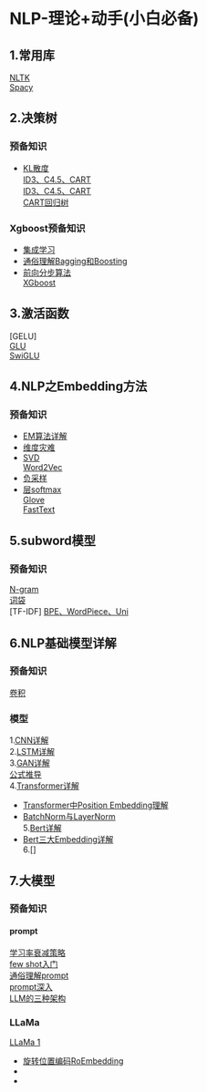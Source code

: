 # NLP-理论+动手(小白必备)
## 1.常用库
[NLTK](https://www.nltk.org/)<br>
[Spacy]()<br>
## 2.决策树
### 预备知识
* [KL散度](https://zhuanlan.zhihu.com/p/100676922)<br>
[ID3、C4.5、CART](https://zhuanlan.zhihu.com/p/85731206)<br>
[ID3、C4.5、CART](https://zhuanlan.zhihu.com/p/139523931)<br>
[CART回归树](https://zhuanlan.zhihu.com/p/139519852)<br>
### Xgboost预备知识
* [集成学习](https://zhuanlan.zhihu.com/p/39920405)<br>
* [通俗理解Bagging和Boosting](https://zhuanlan.zhihu.com/p/37730184)<br>
* [前向分步算法](https://blog.csdn.net/kateswall/article/details/70765767)<br>
[XGboost](https://zhuanlan.zhihu.com/p/162001079)<br>
## 3.激活函数
[GELU]<br>
[GLU]()<br>
[SwiGLU](https://zhuanlan.zhihu.com/p/650237644)
## 4.NLP之Embedding方法
### 预备知识
* [EM算法详解](https://zhuanlan.zhihu.com/p/40991784)<br>
* [维度灾难](https://www.zhihu.com/question/27836140)<br>
* [SVD](https://zhuanlan.zhihu.com/p/29846048)<br>
[Word2Vec]()<br>
* [负采样](https://zhuanlan.zhihu.com/p/39684349#:~:text=%E8%B4%9F%E9%87%87%E6%A0%B7%EF%BC%88negative%20sampling%EF%BC%89%20%E8%A7%A3%E5%86%B3%E4%BA%86%E8%BF%99%E4%B8%AA%E9%97%AE%E9%A2%98%EF%BC%8C%E5%AE%83%E6%98%AF%E7%94%A8%E6%9D%A5%E6%8F%90%E9%AB%98%E8%AE%AD%E7%BB%83%E9%80%9F%E5%BA%A6%E5%B9%B6%E4%B8%94%E6%94%B9%E5%96%84%E6%89%80%E5%BE%97%E5%88%B0%E8%AF%8D%E5%90%91%E9%87%8F%E7%9A%84%E8%B4%A8%E9%87%8F%E7%9A%84%E4%B8%80%E7%A7%8D%E6%96%B9%E6%B3%95%E3%80%82,%E4%B8%8D%E5%90%8C%E4%BA%8E%E5%8E%9F%E6%9C%AC%E6%AF%8F%E4%B8%AA%E8%AE%AD%E7%BB%83%E6%A0%B7%E6%9C%AC%E6%9B%B4%E6%96%B0%E6%89%80%E6%9C%89%E7%9A%84%E6%9D%83%E9%87%8D%EF%BC%8C%20%E8%B4%9F%E9%87%87%E6%A0%B7%E6%AF%8F%E6%AC%A1%E8%AE%A9%E4%B8%80%E4%B8%AA%E8%AE%AD%E7%BB%83%E6%A0%B7%E6%9C%AC%E4%BB%85%E4%BB%85%E6%9B%B4%E6%96%B0%E4%B8%80%E5%B0%8F%E9%83%A8%E5%88%86%E7%9A%84%E6%9D%83%E9%87%8D%20%EF%BC%8C%E8%BF%99%E6%A0%B7%E5%B0%B1%E4%BC%9A%E9%99%8D%E4%BD%8E%E6%A2%AF%E5%BA%A6%E4%B8%8B%E9%99%8D%E8%BF%87%E7%A8%8B%E4%B8%AD%E7%9A%84%E8%AE%A1%E7%AE%97%E9%87%8F%E3%80%82)<br>
* [层softmax](https://zhuanlan.zhihu.com/p/612506559)<br>
[Glove]()<br>
[FastText]()<br>
## 5.subword模型
### 预备知识
[N-gram](https://zhuanlan.zhihu.com/p/32829048)<br>
[词袋]()<br>
[TF-IDF]
[BPE、WordPiece、Uni]()<br>
## 6.NLP基础模型详解
### 预备知识
[卷积](https://blog.csdn.net/weixin_44826203/article/details/126505670)<br>
### 模型
1.[CNN详解](https://zhuanlan.zhihu.com/p/115740415)<br>
2.[LSTM详解]()<br>
3.[GAN详解](https://zhuanlan.zhihu.com/p/28853704)<br>
  [公式推导](https://zhuanlan.zhihu.com/p/78777020)<br>
4.[Transformer详解](https://zhuanlan.zhihu.com/p/338817680)<br>
* [Transformer中Position Embedding理解](https://www.zhihu.com/question/347678607)<br>
* [BatchNorm与LayerNorm](https://zhuanlan.zhihu.com/p/74516930)<br>
5.[Bert详解](https://zhuanlan.zhihu.com/p/98855346)<br>
* [Bert三大Embedding详解](https://blog.csdn.net/weixin_48185819/article/details/122042452)<br>
6.[]
## 7.大模型
### 预备知识
#### prompt
[学习率衰减策略](https://zhuanlan.zhihu.com/p/93624972)<br>
[few shot入门](https://zhuanlan.zhihu.com/p/156830039)<br>
[通俗理解prompt](https://zhuanlan.zhihu.com/p/621522709)<br>
[prompt深入](https://zhuanlan.zhihu.com/p/399295895)<br>
[LLM的三种架构](https://zhuanlan.zhihu.com/p/642923989)<br>
### LLaMa
[LLaMa 1](https://zhuanlan.zhihu.com/p/648774481)<br>
* [旋转位置编码RoEmbedding](https://zhuanlan.zhihu.com/p/642884818)<br>
* []()<br>
* []()<br>






